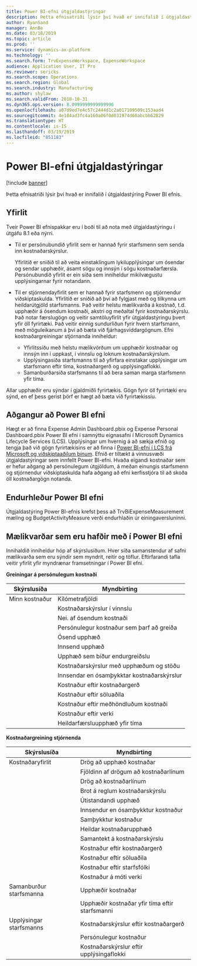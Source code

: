 ```yaml
---
title: Power BI-efni útgjaldastýringar
description: Þetta efnisatriði lýsir því hvað er innifalið í útgjaldastýringu Power BI efnispakka.
author: RyanSand
manager: AnnBe
ms.date: 03/18/2019
ms.topic: article
ms.prod: ''
ms.service: dynamics-ax-platform
ms.technology: ''
ms.search.form: TrvExpenseWorkspace, ExpenseWorkspace
audience: Application User, IT Pro
ms.reviewer: sericks
ms.search.scope: Operations
ms.search.region: Global
ms.search.industry: Manufacturing
ms.author: shylaw
ms.search.validFrom: 2018-10-31
ms.dyn365.ops.version: 8.0999999999999996
ms.openlocfilehash: a07d9ed7e4c57c2444d1c2a017109509c153aad4
ms.sourcegitcommit: 4e104ad3fc4a160a06f0d031974d60abcbb62829
ms.translationtype: HT
ms.contentlocale: is-IS
ms.lasthandoff: 03/19/2019
ms.locfileid: "851183"
---
```

# <a name="expense-management-power-bi-content"></a>Power BI-efni útgjaldastýringar

[!include [banner](../includes/banner.md)]

Þetta efnisatriði lýsir því hvað er innifalið í útgjaldastýring Power BI efnis. 

## <a name="overview"></a>Yfirlit
Tveir Power BI efnispakkar eru í boði til að nota með útgjaldastýringu í útgáfu 8.1 eða nýrri. 
- Til er persónubundið yfirlit sem er hannað fyrir starfsmenn sem senda inn kostnaðarskýrslur. 

  Yfirlitið er sniðið til að veita einstaklingum lykilupplýsingar um ósendar og sendar upphæðir, ásamt sögu og innsýn í sögu kostnaðarfærsla. Persónubundið yfirlit er ein síða sem inniheldur mikilvægustu upplýsingarnar fyrir notandann.

- Til er stjórnendayfirlit sem er hannað fyrir starfsmenn og stjórnendur viðskiptaskulda. Yfirlitið er sniðið að því að fylgjast með og tilkynna um heildarútgjöld starfsmanns. Það veitir helstu mælikvarða á kostnað, t.d. upphæðir á ósendum kostnaði, akstri og meðaltal fyrir kostnaðarskýrslu. Það notar færslugögn og veitir samtöluyfirlit yfir útgjaldastýringu þvert yfir öll fyrirtæki. Það veitir einnig sundurliðun fyrir hvern starfsmann, með möguleikanum á því að bæta við fjárhagsvíddargögnum. Efni kostnaðargreiningar stjórnanda inniheldur: 
  - Yfirlitssíðu með helstu mælikvörðum um upphæðir kostnaðar og innsýn inn í uppkast, í vinnslu og loknum kostnaðarskýrslum. 
  - Upplýsingasíða starfsmanns til að yfirfara einstakar upplýsingar um starfsmann eftir tíma, kostnaðargerð og upplýsingaflokki. 
  - Samanburðarsíða starfsmanns til að bera saman marga starfsmenn yfir tíma. 

Allar upphæðir eru sýndar í gjaldmiðli fyrirtækis. Gögn fyrir öll fyrirtæki eru sýnd, en ef þess gerist þörf er hægt að bæta við fyrirtækissíu. 

## <a name="accessing-the-power-bi-content"></a>Aðgangur að Power BI efni
Hægt er að finna Expense Admin Dashboard.pbix og Expense Personal Dashboard.pbix Power BI efni í samnýttu eignasafni í Microsoft Dynamics Lifecycle Services (LCS). Upplýsingar um hvernig á að sækja efnið og tengja það við gögn fyrirtækisins er að finna í [Power BI-efni í LCS frá Microsoft og viðskiptaaðilum þínum](https://blogs.msdn.microsoft.com/dynamicsaxbi/2016/12/12/power-bi-content-from-microsoft-and-your-partners/).
Efnið er tiltækt á vinnusvæði útgjaldastýringar sem innfellt Power BI-efni. Hvaða eigandi kostnaðar sem er hefur aðgang að persónulegum útgjöldum, á meðan einungis starfsmenn og stjórnendur viðskiptaskulda hafa aðgang að efni kerfisstjóra til að skoða öll kostnaðargögn notanda.

## <a name="refreshing-the-power-bi-content"></a>Endurhleður Power BI efni
Útgjaldastýring Power BI-efnis krefst þess að TrvBiExpenseMeasurement mæling og BudgetActivityMeasure verði endurhlaðin úr einingaversluninni. 

## <a name="metrics-that-are-included-in-the-power-bi-content"></a>Mælikvarðar sem eru hafðir með í Power BI efni
Innihaldið inniheldur hóp af skýrslusíðum. Hver síða samanstendur af safni mælikvarða sem eru sýndir sem myndrit, reitir og töflur. Eftirfarandi tafla veitir yfirlit yfir myndrænar framsetningar í Power BI efni.

**Greiningar á persónulegum kostnaði**

| Skýrslusíða | Myndbirting                             |
|-------------|-------------------------------------------|
| Minn kostnaður | Kílómetrafjöldi                         |
|             | Kostnaðarskýrslur í vinnslu                |
|             | Nei. af ósendum kostnaði               |
|             | Persónulegur kostnaður sem þarf að greiða              |
|             | Ósend upphæð                        |
|             | Innsend upphæð                          |
|             | Upphæð sem bíður endurgreiðslu             |
|             | Kostnaðarskýrslur með upphæðum og stöðu   |
|             | Innsendar en ósamþykktar kostnaðarskýrslur  |
|             | Kostnaður eftir kostnaðargerð                     |
|             | Kostnaður eftir söluaðila                      |
|             | Kostnaður eftir meðhöndluðum kostnaði            |
|             | Kostnaður eftir verki                       |
|             | Heildarfærsluupphæð yfir tíma        |

**Kostnaðargreining stjórnenda**

| Skýrslusíða         | Myndbirting                           |           
|---------------------|-----------------------------------------|
| Kostnaðaryfirlit    | Drög að upphæð kostnaðar                   |
|                     | Fjöldinn af drögum að kostnaðarlínum           |
|                     | Drög að kostnaðarlínum                     |
|                     | Brot á reglum kostnaðarskýrslu        |
|                     | Útistandandi upphæð                      |
|                     | Innsendur en ósamþykktur kostnaður       |
|                     | Samþykktur kostnaður                       |
|                     | Heildar kostnaðarupphæð                    |
|                     | Samantekt á kostnaðarskýrslu                |
|                     | Kostnaður eftir kostnaðargerð                   |
|                     | Kostnaður eftir söluaðila                    |
|                     | Kostnaður eftir starfsfólki                   |
|                     | Kostnaður á móti verki                     |
| Samanburður starfsmanna | Upphæðir kostnaðar                         |
|                     | Upphæðir kostnaðar yfir tíma eftir starfsmanni   |
| Upplýsingar starfsmanns | Kostnaðarskýrslur eftir kostnaðargerð            |
|                     | Persónulegur kostnaður                       |
|                     | Kostnaðarskýrslur eftir upplýsingaflokki     |
